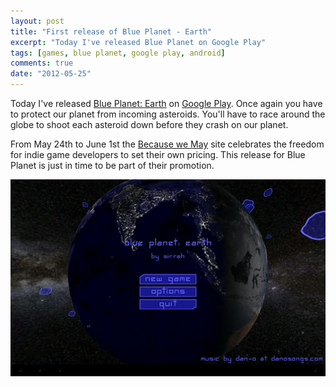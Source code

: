 ```yaml
---
layout: post
title: "First release of Blue Planet - Earth"
excerpt: "Today I've released Blue Planet on Google Play"
tags: [games, blue planet, google play, android]
comments: true
date: "2012-05-25"
---
```


Today I've released [Blue Planet: Earth](/games/blue_planet_earth) on [Google Play](https://play.google.com/store/apps/details?id=nl.sirrah.blueplanetearth.android "Blue Planet: Earth on Google Play").
Once again you have to protect our planet from incoming asteroids.
You'll have to race around the globe to shoot each asteroid down before they crash on our planet.

From May 24th to June 1st the [Because we May](http://www.becausewemay.com/play.html "Because we May - Android") site celebrates the freedom for indie game developers to set their own pricing.
This release for Blue Planet is just in time to be part of their promotion.

<div class="center">
<a href="/images/blue_planet_earth/menu_screen.png">
<img src="/images/blue_planet_earth/menu_screen-smaller.png" alt="screenshot" title="Main menu in Blue Planet: Earth" />
</a>
</div>
